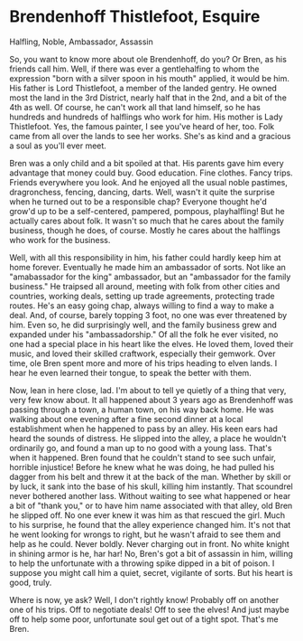 # Brendenhoff Thistlefoot, Esquire

Halfling, Noble, Ambassador, Assassin

So, you want to know more about ole Brendenhoff, do you?  Or Bren, as his friends call him.  Well, if there was ever a gentlehalfing to whom the expression "born with a silver spoon in his mouth" applied, it would be him.  His father is Lord Thistlefoot, a member of the landed gentry.  He owned most the land in the 3rd District, nearly half that in the 2nd, and a bit of the 4th as well.  Of course, he can't work all that land himself, so he has hundreds and hundreds of halflings who work for him.  His mother is Lady Thistlefoot.  Yes, the famous painter, I see you've heard of her, too.  Folk came from all over the lands to see her works.  She's as kind and a gracious a soul as you'll ever meet.

Bren was a only child and a bit spoiled at that.  His parents gave him every advantage that money could buy.  Good education.  Fine clothes.  Fancy trips.  Friends everywhere you look.  And he enjoyed all the usual noble pastimes, dragronchess, fencing, dancing, darts.  Well, wasn't it quite the surprise when he turned out to be a responsible chap?  Everyone thought he'd grow'd up to be a self-centered, pampered, pompous, playhalfling!  But he actually cares about folk.  It wasn't so much that he cares about the family business, though he does, of course.  Mostly he cares about the halflings who work for the business.

Well, with all this responsibility in him, his father could hardly keep him at home forever.  Eventually he made him an ambassador of sorts.  Not like an "amabassador for the king" ambassador, but an "ambassador for the family business."  He traipsed all around, meeting with folk from other cities and countries, working deals, setting up trade agreements, protecting trade routes.  He's an easy going chap, always willing to find a way to make a deal.  And, of course, barely topping 3 foot, no one was ever threatened by him.  Even so, he did surprisingly well, and the family business grew and expanded under his "ambassadorship."  Of all the folk he ever visited, no one had a special place in his heart like the elves.  He loved them, loved their music, and loved their skilled craftwork, especially their gemwork.  Over time, ole Bren spent more and more of his trips heading to elven lands.  I hear he even learned their tongue, to speak the better with them.

Now, lean in here close, lad.  I'm about to tell ye quietly of a thing that very, very few know about.  It all happened about 3 years ago as Brendenhoff was passing through a town, a human town, on his way back home.  He was walking about one evening after a fine second dinner at a local establishment when he happened to pass by an alley.  His keen ears had heard the sounds of distress.  He slipped into the alley, a place he wouldn't ordinarily go, and found a man up to no good with a young lass.  That's when it happened.  Bren found that he couldn't stand to see such unfair, horrible injustice!  Before he knew what he was doing, he had pulled his dagger from his belt and threw it at the back of the man.  Whether by skill or by luck, it sank into the base of his skull, killing him instantly.  That scoundrel never bothered another lass.  Without waiting to see what happened or hear a bit of "thank you," or to have him name associated with that alley, old Bren he slipped off.  No one ever knew it was him as that rescued the girl.  Much to his surprise, he found that the alley experience changed him.  It's not that he went looking for wrongs to right, but he wasn't afraid to see them and help as he could.  Never boldly.  Never charging out in front.  No white knight in shining armor is he, har har!  No, Bren's got a bit of assassin in him, willing to help the unfortunate with a throwing spike dipped in a bit of poison.  I suppose you might call him a quiet, secret, vigilante of sorts.  But his heart is good, truly.

Where is now, ye ask?  Well, I don't rightly know!  Probably off on another one of his trips.  Off to negotiate deals!  Off to see the elves!  And just maybe off to help some poor, unfortunate soul get out of a tight spot.  That's me Bren.
